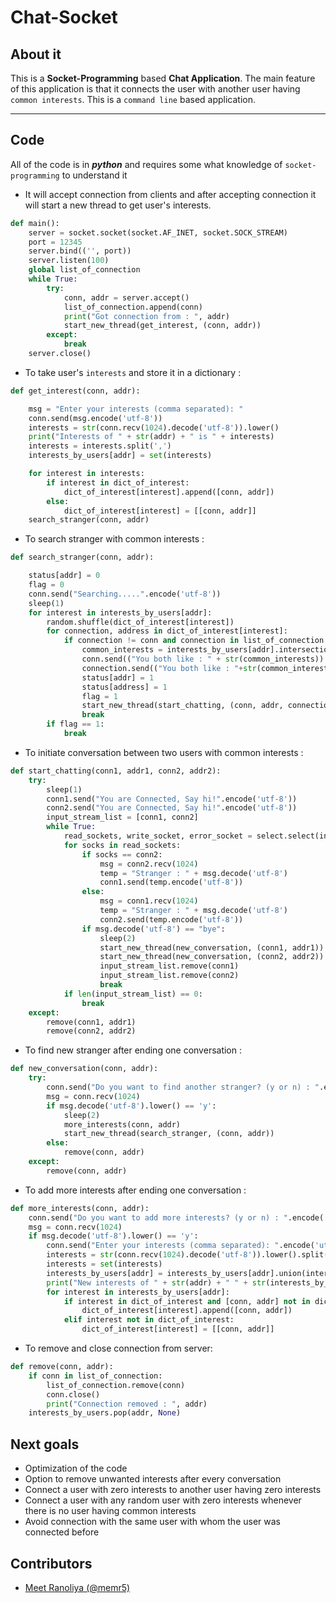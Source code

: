 # Chat-Socket
## About it
This is a **Socket-Programming** based **Chat Application**. The main feature of this application is that it connects the user with another user having ``common interests``. This is a ``command line`` based application.
***
## Code
All of the code is in **_python_** and requires some what knowledge of ``socket-programming`` to understand it
* It will accept connection from clients and after accepting connection it will start a new thread to get user's interests.
```python
def main():
    server = socket.socket(socket.AF_INET, socket.SOCK_STREAM)
    port = 12345
    server.bind(('', port))
    server.listen(100)
    global list_of_connection
    while True:
        try:
            conn, addr = server.accept()
            list_of_connection.append(conn)
            print("Got connection from : ", addr)
            start_new_thread(get_interest, (conn, addr))
        except:
            break
    server.close()
```
* To take user's ``interests`` and store it in a dictionary : 
```python
def get_interest(conn, addr):

    msg = "Enter your interests (comma separated): "
    conn.send(msg.encode('utf-8'))
    interests = str(conn.recv(1024).decode('utf-8')).lower()
    print("Interests of " + str(addr) + " is " + interests)
    interests = interests.split(',')
    interests_by_users[addr] = set(interests)

    for interest in interests:
        if interest in dict_of_interest:
            dict_of_interest[interest].append([conn, addr])
        else:
            dict_of_interest[interest] = [[conn, addr]]
    search_stranger(conn, addr)
```
* To search stranger with common interests : 
```python
def search_stranger(conn, addr):

    status[addr] = 0
    flag = 0
    conn.send("Searching.....".encode('utf-8'))
    sleep(1)
    for interest in interests_by_users[addr]:
        random.shuffle(dict_of_interest[interest])
        for connection, address in dict_of_interest[interest]:
            if connection != conn and connection in list_of_connection and status[address] == 0:
                common_interests = interests_by_users[addr].intersection(interests_by_users[address])
                conn.send(("You both like : " + str(common_interests)).encode('utf-8'))
                connection.send(("You both like : "+str(common_interests)).encode('utf-8'))
                status[addr] = 1
                status[address] = 1
                flag = 1
                start_new_thread(start_chatting, (conn, addr, connection, address))
                break
        if flag == 1:
            break
```
* To initiate conversation between two users with common interests :
```python
def start_chatting(conn1, addr1, conn2, addr2):
    try:
        sleep(1)
        conn1.send("You are Connected, Say hi!".encode('utf-8'))
        conn2.send("You are Connected, Say hi!".encode('utf-8'))
        input_stream_list = [conn1, conn2]
        while True:
            read_sockets, write_socket, error_socket = select.select(input_stream_list, [], [])
            for socks in read_sockets:
                if socks == conn2:
                    msg = conn2.recv(1024)
                    temp = "Stranger : " + msg.decode('utf-8')
                    conn1.send(temp.encode('utf-8'))
                else:
                    msg = conn1.recv(1024)
                    temp = "Stranger : " + msg.decode('utf-8')
                    conn2.send(temp.encode('utf-8'))
                if msg.decode('utf-8') == "bye":
                    sleep(2)
                    start_new_thread(new_conversation, (conn1, addr1))
                    start_new_thread(new_conversation, (conn2, addr2))
                    input_stream_list.remove(conn1)
                    input_stream_list.remove(conn2)
                    break
            if len(input_stream_list) == 0:
                break
    except:
        remove(conn1, addr1)
        remove(conn2, addr2)
```
* To find new stranger after ending one conversation : 
```python
def new_conversation(conn, addr):
    try:
        conn.send("Do you want to find another stranger? (y or n) : ".encode('utf-8'))
        msg = conn.recv(1024)
        if msg.decode('utf-8').lower() == 'y':
            sleep(2)
            more_interests(conn, addr)
            start_new_thread(search_stranger, (conn, addr))
        else:
            remove(conn, addr)
    except:
        remove(conn, addr)
```        
* To add more interests after ending one conversation : 
```python
def more_interests(conn, addr):
    conn.send("Do you want to add more interests? (y or n) : ".encode('utf-8'))
    msg = conn.recv(1024)
    if msg.decode('utf-8').lower() == 'y':
        conn.send("Enter your interests (comma separated): ".encode('utf-8'))
        interests = str(conn.recv(1024).decode('utf-8')).lower().split(',')
        interests = set(interests)
        interests_by_users[addr] = interests_by_users[addr].union(interests)
        print("New interests of " + str(addr) + " " + str(interests_by_users[addr]))
        for interest in interests_by_users[addr]:
            if interest in dict_of_interest and [conn, addr] not in dict_of_interest[interest]:
                dict_of_interest[interest].append([conn, addr])
            elif interest not in dict_of_interest:
                dict_of_interest[interest] = [[conn, addr]]
```
* To remove and close connection from server:
```python
def remove(conn, addr):
    if conn in list_of_connection:
        list_of_connection.remove(conn)
        conn.close()
        print("Connection removed : ", addr)
    interests_by_users.pop(addr, None)
```
## Next goals
* Optimization of the code
* Option to remove unwanted interests after every conversation
* Connect a user with zero interests to another user having zero interests
* Connect a user with any random user with zero interests whenever there is no user having common interests
* Avoid connection with the same user with whom the user was connected before
## Contributors
* [Meet Ranoliya (@memr5)](https://github.com/memr5)
